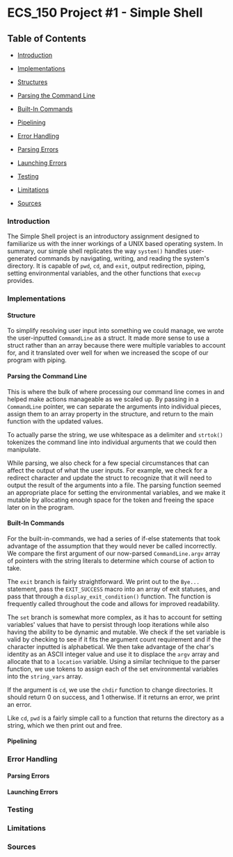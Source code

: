 
# ECS_150 Project #1 - Simple Shell

## Table of Contents

-  [Introduction](#introduction)

-  [Implementations](#implementations)

-  [Structures](#structures)

-  [Parsing the Command Line](#parsing-the-command-line)

-  [Built-In Commands](#built-in-commands)

-  [Pipelining](#pipelining)

-  [Error Handling](#error-handling)

-  [Parsing Errors](#parsing-errors)

-  [Launching Errors](#launching-errors)

-  [Testing](#testing)

-  [Limitations](#limitations)

-  [Sources](#sources)

  

### Introduction

The Simple Shell project is an introductory assignment designed to familiarize us with the inner workings of a UNIX based operating system. In summary, our simple shell replicates the way `system()` handles user-generated commands by navigating, writing, and reading the system's directory. It is capable of `pwd`, `cd`, and `exit`, 
output redirection, piping, setting environmental variables, and the other functions that `execvp` provides.


### Implementations

  

#### Structure
To simplify resolving user input into something we could manage, we wrote the user-inputted `CommandLine` as a struct. It made more sense to use a struct rather than an array because there were multiple variables to account for, and it translated over well for when we increased the scope of our program with piping. 
  

#### Parsing the Command Line
This is where the bulk of where processing our command line comes in and helped make actions manageable as we scaled up. By passing in a `CommandLine` pointer, we can separate the arguments into individual pieces, assign them to an array property in the structure, and return to the main function with the updated values.

To actually parse the string, we use whitespace as a delimiter and `strtok()` tokenizes the command line into individual arguments that we could then manipulate. 

While parsing, we also check for a few special circumstances that can affect the output of what the user inputs. For example, we check for a redirect character and update the struct to recognize that it will need to output the result of the arguments into a file. The parsing function seemed an appropriate place for setting the environmental variables, and we make it mutable by allocating enough space for the token and freeing the space later on in the program. 
  

#### Built-In Commands
For the built-in-commands, we had a series of if-else statements that took advantage of the assumption that they would never be called incorrectly. We compare the first argument of our now-parsed `CommandLine.argv` array of pointers with the string literals to determine which course of action to take.

The `exit` branch is fairly straightforward. We print out to the `Bye...` statement, pass the `EXIT_SUCCESS` macro into an array of exit statuses, and pass that through a `display_exit_condition()` function. The function is frequently called throughout the code and allows for improved readability. 

The `set` branch is somewhat more complex, as it has to account for setting variables' values that have to persist through loop iterations while also having the ability to be dynamic and mutable. We check if the set variable is valid by checking to see if it fits the argument count requirement and if the character inputted is alphabetical. We then take advantage of the char's identity as an ASCII integer value and use it to displace the `argv` array and allocate that to a `location` variable. Using a similar technique to the parser function, we use tokens to assign each of the set environmental variables into the `string_vars` array.

If the argument is `cd`, we use the `chdir` function to change directories. It should return 0 on success, and 1 otherwise. If it returns an error, we print an error.

Like `cd`, `pwd` is a fairly simple call to a function that returns the directory as a string, which we then print out and free. 

#### Pipelining

  

### Error Handling

  

#### Parsing Errors

  

#### Launching Errors

  
  

### Testing

  
  

### Limitations

  
  

### Sources